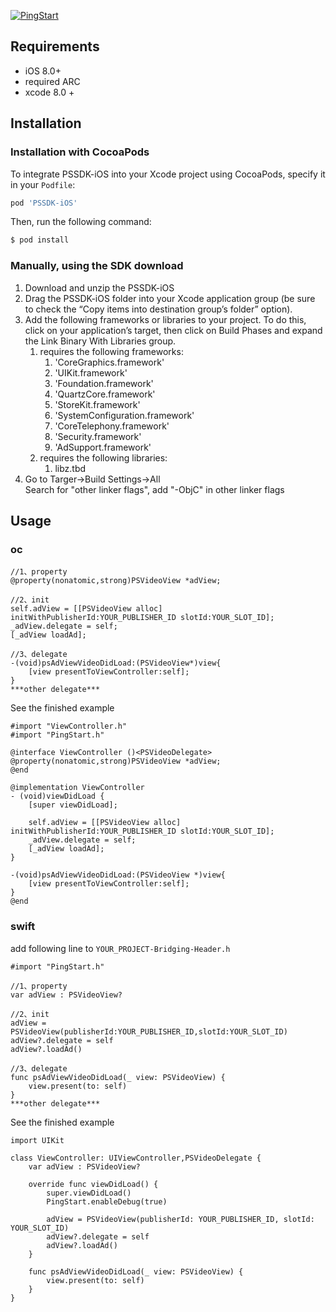 [![PingStart](http://www.pingstart.com/static/home/images/pingstart.png)](http://www.pingstart.com)

## Requirements
- iOS 8.0+
- required ARC
- xcode 8.0 +

## Installation

### Installation with CocoaPods
To integrate PSSDK-iOS into your Xcode project using CocoaPods, specify it in your `Podfile`:
```ruby
pod 'PSSDK-iOS'
```

Then, run the following command:

```bash
$ pod install
```

### Manually, using the SDK download

1. Download and unzip the PSSDK-iOS
2. Drag the PSSDK-iOS folder into your Xcode application group (be sure to check the “Copy items into destination group’s folder” option).
3. Add the following frameworks or libraries to your project. To do this, click on your application’s target, then click on Build Phases and expand the Link Binary With Libraries group.  
   1. requires the following frameworks:  
      1. 'CoreGraphics.framework' 
      2. 'UIKit.framework'
      3. 'Foundation.framework' 
      4. 'QuartzCore.framework' 
      5. 'StoreKit.framework'
      6. 'SystemConfiguration.framework'
      7. 'CoreTelephony.framework'
      8. 'Security.framework' 
      9. 'AdSupport.framework' 
   2. requires the following libraries:
      1. libz.tbd
4. Go to Targer->Build Settings->All  
   Search for "other linker flags", add "-ObjC" in other linker flags
   
## Usage

### oc
```
//1、property
@property(nonatomic,strong)PSVideoView *adView;

//2、init
self.adView = [[PSVideoView alloc] initWithPublisherId:YOUR_PUBLISHER_ID slotId:YOUR_SLOT_ID];
_adView.delegate = self;
[_adView loadAd];
    
//3、delegate
-(void)psAdViewVideoDidLoad:(PSVideoView*)view{
    [view presentToViewController:self];
}
***other delegate***
```
See the finished example 
```
#import "ViewController.h"
#import "PingStart.h"

@interface ViewController ()<PSVideoDelegate>
@property(nonatomic,strong)PSVideoView *adView;
@end

@implementation ViewController
- (void)viewDidLoad {
    [super viewDidLoad];
    
    self.adView = [[PSVideoView alloc] initWithPublisherId:YOUR_PUBLISHER_ID slotId:YOUR_SLOT_ID];
    _adView.delegate = self;
    [_adView loadAd];
}

-(void)psAdViewVideoDidLoad:(PSVideoView *)view{
    [view presentToViewController:self];
}
@end
```
### swift

add following line to `YOUR_PROJECT-Bridging-Header.h`
```
#import "PingStart.h"
```

```
//1、property
var adView : PSVideoView?

//2、init
adView = PSVideoView(publisherId:YOUR_PUBLISHER_ID,slotId:YOUR_SLOT_ID)
adView?.delegate = self
adView?.loadAd()
    
//3、delegate
func psAdViewVideoDidLoad(_ view: PSVideoView) {
    view.present(to: self)
}
***other delegate***
```
See the finished example 
```
import UIKit

class ViewController: UIViewController,PSVideoDelegate {
    var adView : PSVideoView?

    override func viewDidLoad() {
        super.viewDidLoad()
        PingStart.enableDebug(true)
        
        adView = PSVideoView(publisherId: YOUR_PUBLISHER_ID, slotId: YOUR_SLOT_ID)
        adView?.delegate = self
        adView?.loadAd()
    }

    func psAdViewVideoDidLoad(_ view: PSVideoView) {
        view.present(to: self)
    }
}
```
